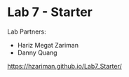 # Lab 7 - Starter
Lab Partners:
- Hariz Megat Zariman
- Danny Quang

https://hzariman.github.io/Lab7_Starter/
